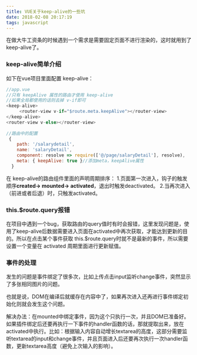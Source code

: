 ```yaml
---
title: VUE关于keep-alive的一些坑
date: 2018-02-08 20:17:19
tags: javascript
---
```

在做大牛工资条的时候遇到一个需求是需要固定页面不进行渲染的，这时就用到了 keep-alive了。  
### keep-alive简单介绍
如下在vue项目里面配置 keep-alive：
```js
//app.vue
//只有 keepAlive 属性的路由才使用 keep-alive 
//如果全局都使用的话则去掉 v-if即可
<keep-alive>
     <router-view v-if="$route.meta.keepAlive"></router-view>
</keep-alive>
<router-view v-else></router-view>
     
//路由中的配置 
 {
    path: '/salarydetail',
    name: 'salaryDetail',
    component: resolve => require(['@/page/salaryDetail'], resolve),
    meta: { keepAlive: true }//添加meta，keepAlive属性
  }
```
在 keep-alive的路由组件里面的声明周期排序：
1.页面第一次进入，钩子的触发顺序<b>created-> mounted-> activated</b>，退出时触发deactivated。
2.当再次进入（前进或者后退）时，只触发activated。

### this.$route.query报错
在项目中遇到一个bug，获取路由的query值时有时会报错，这里发现问题是，使用了keep-alive后数据需要进入页面在activated中再次获取，才能达到更新的目的。所以在点击某个事件获取 this.$route.query时就不是最新的事件，所以需要设置一个变量在 activated 周期里面进行更新赋值。

### 事件的处理
发生的问题是事件绑定了很多次，比如上传点击input监听change事件，突然显示了多张相同图片的问题。

也就是说，DOM在编译后就缓存在内容中了，如果再次进入还再进行事件绑定初始化则就会发生这个问题。

解决办法：在mounted中绑定事件，因为这个只执行一次，并且DOM已准备好。如果插件绑定后还要再执行一下事件的handler函数的话，那就提取出来，放在activated中执行。比如：根据输入内容自动增长textarea的高度，这部分需要监听textarea的input和change事件，并且页面进入后还要再次执行一次handler函数，更新textarea高度（避免上次输入的影响）。







